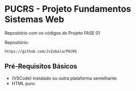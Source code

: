 # PUCRS - Projeto Fundamentos Sistemas Web 

Repositório com os códigos do Projeto FASE 01

Repositório:
```
https://github.com/JvZabala/PUCRS
```
## Pré-Requisitos Básicos

* (VSCode) instalado ou outra plataforma semelhante.
* HTML puro.
  

